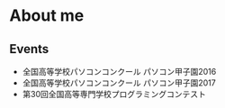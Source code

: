 # About me

## Events
- 全国高等学校パソコンコンクール パソコン甲子園2016
- 全国高等学校パソコンコンクール パソコン甲子園2017
- 第30回全国高等専門学校プログラミングコンテスト

